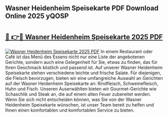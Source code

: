 ## Wasner Heidenheim Speisekarte PDF Download Online 2025 yQOSP

# <h2><a href="http://gc5sygu.nevu.top/?p=Wasner+Heidenheim+Speisekarte">🔗 👉🔴 Wasner Heidenheim Speisekarte 2025 PDF</a></h2>

[![Wasner Heidenheim Speisekarte 2025 PDF](https://i.imgur.com/dBaPXMq.png)](http://gc5sygu.nevu.top/?p=Wasner+Heidenheim+Speisekarte)
In einem Restaurant oder Café ist das Menü des Essens nicht nur eine Liste der angebotenen Gerichte, sondern auch eine Gelegenheit für Sie, etwas zu finden, das für Ihren Geschmack köstlich und passend ist. Auf unserer Wasner Heidenheim Speisekarte stehen verschiedene leichte und frische Salate. Für diejenigen, die Fleisch bevorzugen, bieten wir eine umfangreiche Auswahl an Gerichten auf der Wasner Heidenheim Speisekarte an: Rindfleisch, Schweinefleisch, Huhn und Fisch. Unseren Auserwählten bieten wir Gourmet-Gerichte wie Schaschlik und Steak an, die auf einem alten Feuer zubereitet werden. Wenn Sie sich nicht entscheiden können, was Sie von der Wasner Heidenheim Speisekarte wünschen, ist unser Team bereit zu helfen und Ihnen einen komfortablen und komfortablen Service zu bieten.
